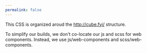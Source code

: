 ```yaml
---
permalink: false
---
```


This CSS is organized aroud the http://cube.fyi/ structure.

To simplify our builds, we don't co-locate our js and scss for web components.
Instead, we use js/web-components and scss/web-components.